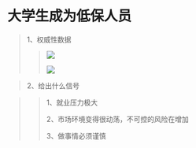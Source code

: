# 大学生成为低保人员
> 1、权威性数据
>> ![](https://newiterator.github.io/static/2025/takeCare/2025041221.14.29.png)
>>
>> ![](https://newiterator.github.io/static/2025/takeCare/2025041220.19.40.png)

> 2、给出什么信号

>> 1、就业压力极大
>>
>> 2、市场环境变得很动荡，不可控的风险在增加
>>
>> 3、做事情必须谨慎




